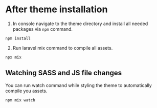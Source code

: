# After theme installation

1. In console navigate to the theme directory and install all needed packages via `npm` command.

`npm install`

2. Run laravel mix command to compile all assets.

`npx mix`

## Watching SASS and JS file changes

You can run watch command while styling the theme to automatically compile you assets.

`npm mix watch`
